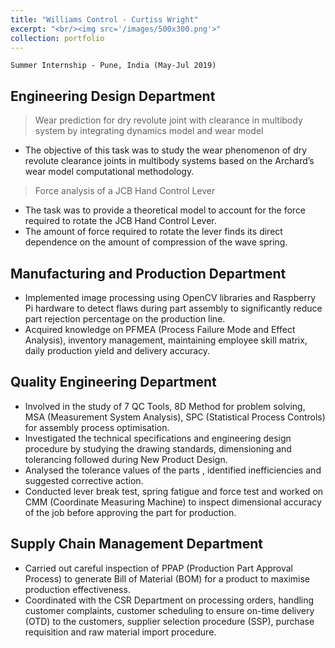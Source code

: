 ```yaml
---
title: "Williams Control - Curtiss Wright"
excerpt: "<br/><img src='/images/500x300.png'>"
collection: portfolio
---
```


`Summer Internship - Pune, India (May-Jul 2019)`

## Engineering Design Department
> Wear prediction for dry revolute joint with clearance in multibody system by integrating dynamics model and wear model

* The objective of this task was to study the wear phenomenon of dry revolute clearance joints in multibody systems based on the Archard’s wear model computational methodology.

> Force analysis of a JCB Hand Control Lever

* The task was to provide a theoretical model to account for the force required to rotate the JCB Hand Control Lever.
* The amount of force required to rotate the lever finds its direct dependence on the amount of compression of the wave spring.

## Manufacturing and Production Department
* Implemented image processing using OpenCV libraries and Raspberry Pi hardware to detect flaws during part assembly to significantly reduce part rejection percentage on the production line.
* Acquired knowledge on PFMEA (Process Failure Mode and Effect Analysis), inventory management, maintaining employee skill matrix, daily production yield and delivery accuracy.

## Quality Engineering Department
* Involved in the study of 7 QC Tools, 8D Method for problem solving, MSA (Measurement System Analysis), SPC (Statistical Process Controls) for assembly process optimisation.
* Investigated the technical specifications and engineering design procedure by studying the drawing standards, dimensioning and tolerancing followed during New Product Design.
* Analysed the tolerance values of the parts , identified inefficiencies and suggested corrective action.
* Conducted lever break test, spring fatigue and force test and worked on CMM (Coordinate Measuring Machine) to inspect dimensional accuracy of the job before approving the part for production.

## Supply Chain Management Department
* Carried out careful inspection of PPAP (Production Part Approval Process) to generate Bill of Material (BOM) for a product to maximise production effectiveness.
* Coordinated with the CSR Department on processing orders, handling customer complaints, customer scheduling to ensure on-time delivery (OTD) to the customers, supplier selection procedure (SSP), purchase requisition and raw material import procedure.

